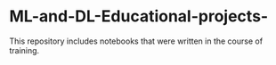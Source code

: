 # ML-and-DL-Educational-projects-
This repository includes notebooks that were written in the course of training.
